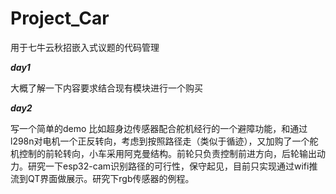 # Project_Car
用于七牛云秋招嵌入式议题的代码管理

***day1***

大概了解一下内容要求结合现有模块进行一个购买

***day2***

写一个简单的demo 比如超身边传感器配合舵机经行的一个避障功能，和通过l298n对电机一个正反转向，考虑到按照路径走（类似于循迹），又加购了一个舵机控制的前轮转向，小车采用阿克曼结构。前轮只负责控制前进方向，后轮输出动力。研究一下esp32-cam识别路径的可行性，保守起见，目前只实现通过wifi推流到QT界面做展示。研究下rgb传感器的例程。



